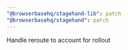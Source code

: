 ```yaml
---
"@browserbasehq/stagehand-lib": patch
"@browserbasehq/stagehand": patch
---
```


Handle reroute to account for rollout
